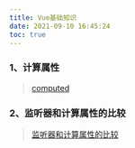 ```yaml
---
title: Vue基础知识
date: 2021-09-10 16:45:24
toc: true
---
```


### 1、计算属性
>[computed](/All/frame/vue/basic/computed "计算属性")

### 2、监听器和计算属性的比较
>[监听器和计算属性的比较](/All/frame/vue/basic/watchvscomputed "监听器和计算属性的比较")